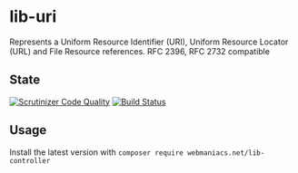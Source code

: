 # lib-uri
Represents a Uniform Resource Identifier (URI), Uniform Resource Locator (URL) and File Resource references. RFC 2396, RFC 2732 compatible

State
-----
[![Scrutinizer Code Quality](https://scrutinizer-ci.com/g/webmaniacs-net/lib-uri/badges/quality-score.png?b=master)](https://scrutinizer-ci.com/g/webmaniacs-net/lib-uri/?branch=master)
[![Build Status](https://scrutinizer-ci.com/g/webmaniacs-net/lib-uri/badges/build.png?b=master)](https://scrutinizer-ci.com/g/webmaniacs-net/lib-uri/build-status/master)

Usage
-----

Install the latest version with `composer require webmaniacs.net/lib-controller`
